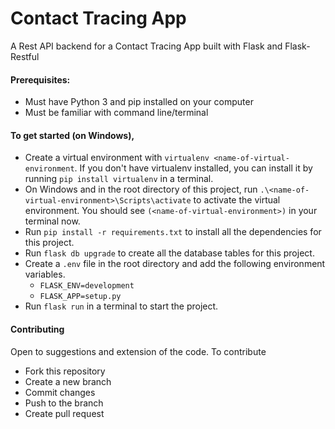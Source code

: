 # Contact Tracing App
A Rest API backend for a Contact Tracing App built with Flask and Flask-Restful

#### Prerequisites:
- Must have Python 3 and pip installed on your computer
- Must be familiar with command line/terminal

#### To get started (on Windows),
- Create a virtual environment with `virtualenv <name-of-virtual-environment`. If you don't have virtualenv installed, you can install it by running `pip install virtualenv` in a terminal.
- On Windows and in the root directory of this project, run `.\<name-of-virtual-environment>\Scripts\activate` to activate the virtual environment. You should see `(<name-of-virtual-environment>)` in your terminal now.
- Run `pip install -r requirements.txt` to install all the dependencies for this project.
- Run `flask db upgrade` to create all the database tables for this project.
- Create a `.env` file in the root directory and add the following environment variables.
    - `FLASK_ENV=development`
    - `FLASK_APP=setup.py`
- Run `flask run` in a terminal to start the project.

#### Contributing
Open to suggestions and extension of the code. To contribute
- Fork this repository
- Create a new branch
- Commit changes
- Push to the branch
- Create pull request